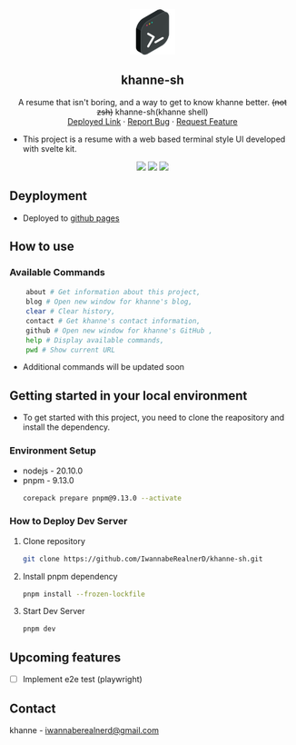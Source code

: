 <div align="center">
  <a href="https://github.com/IwannabeRealnerD/khanne-sh">
    <img src="images/original_favicon.png" alt="Logo" width="80" height="80">
  </a>

  <h2 align="center">khanne-sh</h2>

  <p align="center">
    A resume that isn't boring, and a way to get to know khanne better. <s>(not zsh)</s> khanne-sh(khanne shell)
    <br />
    <a href="https://iwannaberealnerd.github.io/khanne-sh/">Deployed Link</a>
    ·
    <a href="https://github.com/IwannabeRealnerD/khanne-sh/issues">Report Bug</a>
    ·
    <a href="https://github.com/IwannabeRealnerD/khanne-sh/issues">Request Feature</a>
  </p>
</div>

- This project is a resume with a web based terminal style UI developed with svelte kit.

<div align="center">
  <img src="https://img.shields.io/badge/svelte-FF3200?style=for-the-badge&logo=svelte&logoColor=white">
  <img src="https://img.shields.io/badge/vite-646CFF?style=for-the-badge&logo=vite&logoColor=white">
  <img src="https://img.shields.io/badge/vitest-6E9F18?style=for-the-badge&logo=vitest&logoColor=white">
</div>

## Deyployment
- Deployed to [github pages](https://iwannaberealnerd.github.io/khanne-sh/)

## How to use
### Available Commands
```sh
	about # Get information about this project,
	blog # Open new window for khanne's blog,
	clear # Clear history,
	contact # Get khanne's contact information,
	github # Open new window for khanne's GitHub ,
	help # Display available commands,
	pwd # Show current URL
```
- Additional commands will be updated soon

## Getting started in your local environment
- To get started with this project, you need to clone the reapository and install the dependency.

### Environment Setup
- nodejs - 20.10.0
- pnpm - 9.13.0
  ```sh
  corepack prepare pnpm@9.13.0 --activate
  ```

### How to Deploy Dev Server
1. Clone repository
   ```sh
   git clone https://github.com/IwannabeRealnerD/khanne-sh.git
   ```
2. Install pnpm dependency
   ```sh
   pnpm install --frozen-lockfile
   ```
3. Start Dev Server
   ```sh
   pnpm dev
   ```

## Upcoming features

- [ ] Implement e2e test (playwright)


## Contact
khanne - iwannaberealnerd@gmail.com
